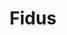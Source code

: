 ---
blog: https://fidusinfosec.com/blog
linkedin: https://linkedin.com/company/17999451
logohandle: fidusinfosec
sort: fidusinfosec
title: Fidus
twitter: https://x.com/fidusinfosec
website: https://fidusinfosec.com/
---